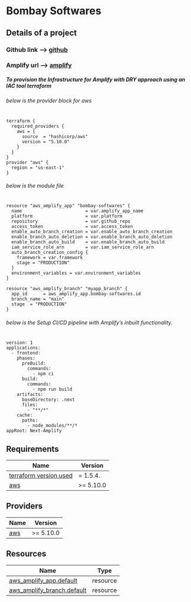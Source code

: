 # Bombay Softwares
## Details of a project
### Github link --> [github](https://github.com/Naurel1467/bombay-softwares)
### Amplify url --> [amplify](https://main.d31cvgtpaizc70.amplifyapp.com/)

##### To provision the Infrastructure for Amplify with DRY approach using an IAC tool terraform
###### below is the provider block for aws
#
```
terraform {
  required_providers {
    aws = {
      source  = "hashicorp/aws"
      version = "5.10.0"
    }
  }
}
provider "aws" {
  region = "us-east-1"
}
```
###### below is the module file
#
```
resource "aws_amplify_app" "bombay-softwares" {
  name                        = var.amplify_app_name
  platform                    = var.platform
  repository                  = var.github_repo
  access_token                = var.access_token
  enable_auto_branch_creation = var.enable_auto_branch_creation
  enable_branch_auto_deletion = var.enable_branch_auto_deletion
  enable_branch_auto_build    = var.enable_branch_auto_build
  iam_service_role_arn        = var.iam_service_role_arn
  auto_branch_creation_config {
    framework = var.framework
    stage = "PRODUCTION"
  }
  environment_variables = var.environment_variables
}

resource "aws_amplify_branch" "myapp_branch" {
  app_id      = aws_amplify_app.bombay-softwares.id
  branch_name = "main"
  stage  = "PRODUCTION"
}
```
###### below is the Setup CI/CD pipeline with Amplify’s inbuilt functionality.
#
```
version: 1
applications:
  - frontend:
    phases:
      preBuild:
        commands:
          - npm ci
      build:
        commands:
          - npm run build
    artifacts:
      baseDirectory: .next
      files:
        - "**/*"
    cache:
      paths:
        - node_modules/**/*
appRoot: Next-Amplify
```


## Requirements

| Name | Version |
|------|---------|
| [terraform version used](#requirement\_terraform) | = 1.5.4. |
| [aws](#requirement\_aws) | >= 5.10.0 |

## Providers

| Name | Version |
|------|---------|
|[aws](#provider\_aws) | >= 5.10.0|

## Resources

| Name | Type |
|------|------|
| [aws_amplify_app.default](https://registry.terraform.io/providers/hashicorp/aws/latest/docs/resources/amplify_app) | resource |
| [aws_amplify_branch.default](https://registry.terraform.io/providers/hashicorp/aws/latest/docs/resources/amplify_branch) | resource |

